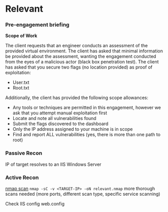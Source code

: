 # Relevant

### Pre-engagement briefing

**Scope of Work**

The client requests that an engineer conducts an assessment of the provided virtual 
environment. The client has asked that minimal information be provided about the assessment, 
wanting the engagement conducted from the eyes of a malicious actor (black box penetration 
test).  The client has asked that you secure two flags (no location provided) as proof of 
exploitation:

- User.txt
- Root.txt

Additionally, the client has provided the following scope allowances:

- Any tools or techniques are permitted in this engagement, however we ask that you attempt 
manual exploitation first
- Locate and note all vulnerabilities found
- Submit the flags discovered to the dashboard
- Only the IP address assigned to your machine is in scope
- Find and report ALL vulnerabilities (yes, there is more than one path to root)

### Passive Recon

IP of target resolves to an IIS Windows Server

### Active Recon

[nmap scan](./relevant.nmap) `nmap -sC -v <TARGET-IP> -oN relevant.nmap`
more thorough scans needed (more ports, different scan type, specific service scanning)

 Check IIS config web.config
